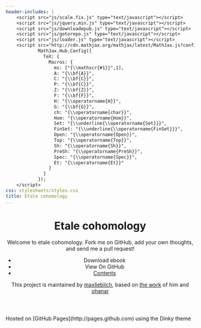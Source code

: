 ```yaml
---
header-includes: |
    <script src="js/scale.fix.js" type="text/javascript"></script>
    <script src="js/jquery.min.js" type="text/javascript"></script>
    <script src="js/downloadepub.js" type="text/javascript"></script>
    <script src="js/gotorepo.js" type="text/javascript"></script>
    <script src="js/loader.js" type="text/javascript"></script>
    <script src="http://cdn.mathjax.org/mathjax/latest/MathJax.js?config=TeX-AMS_HTML" type="text/javascript">
            MathJax.Hub.Config({
              TeX: {
                Macros: {
                  ms: ["{\\mathscr{#1}}",1],
                  A: "{\\bf{A}}",
                  C: "{\\bf{C}}",
                  P: "{\\bf{C}}",
                  Z: "{\\bf{Z}}",
                  F: "{\\bf{F}}",
                  H: "{\\operatorname{H}}",
                  G: "{\\bf{G}}",
                  ch: "{\\operatorname{char}}",
                  Hom: "{\\operatorname{Hom}}",
                  Set: "{\\underline{\\operatorname{Set}}}",
                  FinSet: "{\\underline{\\operatorname{FinSet}}}",
                  Open: "{\\operatorname{Open}}",
                  Top: "{\\operatorname{Top}}",
                  Sh: "{\\operatorname{Sh}}",
                  PreSh: "{\\operatorname{PreSh}}",
                  Spec: "{\\operatorname{Spec}}",
                  Et: "{\\operatorname{Et}}"
                }
              }
            });
    </script>
css: stylesheets/styles.css
title: Etale cohomology
...
```


<div class="wrapper">
<header>

# Etale cohomology

Welcome to etale cohomology. 
Fork me on GitHub, add your own thoughts, and send me a pull request!

- <a class="buttons download" onclick="DownloadEpub();">Download ebook</a>
- <a class="buttons github" onclick="GotoRepo();">View On GitHub</a>
- <a class="buttons menu" href="#welcome.html">Contents</a>

This project is maintained by
[maxlieblich](https://github.com/maxlieblich), based on [the work](maxlieblich.github.io) of him and
[ohanar](https://github.com/ohanar)

</header>

<section>
<div id="content"></div>
</section>

<footer>
Hosted on [GitHub Pages](http://pages.github.com) using the Dinky theme
</footer>
</div>

<!--[if !IE]><script>fixScale(document);</script><![endif]-->

